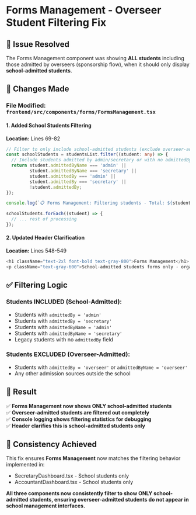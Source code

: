 # Forms Management - Overseer Student Filtering Fix

## 🎯 **Issue Resolved**
The Forms Management component was showing **ALL students** including those admitted by overseers (sponsorship flow), when it should only display **school-admitted students**.

## 🔧 **Changes Made**

### **File Modified:** `frontend/src/components/forms/FormsManagement.tsx`

#### **1. Added School Students Filtering**
**Location:** Lines 69-82

```typescript
// Filter to only include school-admitted students (exclude overseer-admitted students)
const schoolStudents = studentsList.filter((student: any) => {
  // Include students admitted by admin/secretary or with no admittedBy field (legacy students)
  return student.admittedByName === 'admin' || 
         student.admittedByName === 'secretary' || 
         student.admittedBy === 'admin' || 
         student.admittedBy === 'secretary' || 
         !student.admittedBy;
});

console.log(`📋 Forms Management: Filtering students - Total: ${studentsList.length}, School-admitted: ${schoolStudents.length}`);

schoolStudents.forEach((student) => {
  // ... rest of processing
});
```

#### **2. Updated Header Clarification**
**Location:** Lines 548-549

```typescript
<h1 className="text-2xl font-bold text-gray-800">Forms Management</h1>
<p className="text-gray-600">School-admitted students forms only - organized by academic year and class</p>
```

## ✅ **Filtering Logic**

### **Students INCLUDED (School-Admitted):**
- Students with `admittedBy = 'admin'`
- Students with `admittedBy = 'secretary'` 
- Students with `admittedByName = 'admin'`
- Students with `admittedByName = 'secretary'`
- Legacy students with no `admittedBy` field

### **Students EXCLUDED (Overseer-Admitted):**
- Students with `admittedBy = 'overseer'` or `admittedByName = 'overseer'`
- Any other admission sources outside the school

## 🎯 **Result**

✅ **Forms Management now shows ONLY school-admitted students**  
✅ **Overseer-admitted students are filtered out completely**  
✅ **Console logging shows filtering statistics for debugging**  
✅ **Header clarifies this is school-admitted students only**  

## 📝 **Consistency Achieved**

This fix ensures **Forms Management** now matches the filtering behavior implemented in:
- SecretaryDashboard.tsx - School students only
- AccountantDashboard.tsx - School students only

**All three components now consistently filter to show ONLY school-admitted students, ensuring overseer-admitted students do not appear in school management interfaces.**



